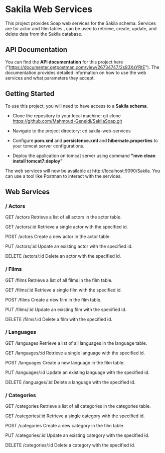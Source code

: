 


# Sakila Web Services
This project provides Soap web services for the Sakila schema. Services are for actor and film tables , can be used to retrieve, create, update, and delete data from the Sakila database.

## API Documentation
You can find the **API documentation** for this project here ("https://documenter.getpostman.com/view/26734747/2s93XsYRtE"). The documentation provides detailed information on how to use the web services and what parameters they accept.

## Getting Started
To use this project, you will need to have access to a **Sakila schema**.

* Clone the repository to your local machine: git clone https://github.com/Mahmoud-Geneidi/SakilaSoap.git

* Navigate to the project directory: cd sakila-web-services

* Configure **pom.xml** and **persistence.xml** and **hibernate.properties** to your tomcat server configurations.

* Deploy the application on tomcat server using command **"mvn clean install tomcat7:deploy"**

The web services will now be available at http://localhost:9090/Sakila. You can use a tool like Postman to interact with the services.

## Web Services
### / Actors
GET /actors
Retrieve a list of all actors in the actor table.

GET /actors/:id
Retrieve a single actor with the specified id.

POST /actors
Create a new actor in the actor table.

PUT /actors/:id
Update an existing actor with the specified id.

DELETE /actors/:id
Delete an actor with the specified id.

### / Films
GET /films
Retrieve a list of all films in the film table.

GET /films/:id
Retrieve a single film with the specified id.

POST /films
Create a new film in the film table.

PUT /films/:id
Update an existing film with the specified id.

DELETE /films/:id
Delete a film with the specified id.

### / Languages
GET /languages
Retrieve a list of all languages in the language table.

GET /languages/:id
Retrieve a single language with the specified id.

POST /languages
Create a new language in the film table.

PUT /languages/:id
Update an existing language with the specified id.

DELETE /languages/:id
Delete a language with the specified id.

### / Categories
GET /categories
Retrieve a list of all categories in the categories table.

GET /categories/:id
Retrieve a single category with the specified id.

POST /categories
Create a new category in the film table.

PUT /categories/:id
Update an existing category with the specified id.

DELETE /categories/:id
Delete a category with the specified id.
